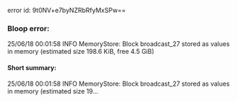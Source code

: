 error id: 9t0NV+e7byNZRbRfyMxSPw==
### Bloop error:

25/06/18 00:01:58 INFO MemoryStore: Block broadcast_27 stored as values in memory (estimated size 198.6 KiB, free 4.5 GiB)
#### Short summary: 

25/06/18 00:01:58 INFO MemoryStore: Block broadcast_27 stored as values in memory (estimated size 19...